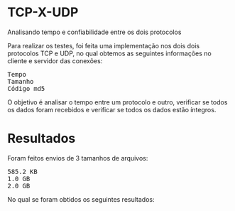 # TCP-X-UDP
Analisando tempo e confiabilidade entre os dois protocolos

Para realizar os testes, foi feita uma implementação nos dois dois protocolos TCP e UDP, no qual
obtemos as seguintes informações no cliente e servidor das conexões:

<pre>
Tempo
Tamanho
Código md5
</pre>

O objetivo é analisar o tempo entre um protocolo e outro, verificar se todos os dados foram recebidos
e verificar se todos os dados estão íntegros.

# Resultados

Foram feitos envios de 3 tamanhos de arquivos:

<pre>
585.2 KB
1.0 GB
2.0 GB
</pre>

No qual se foram obtidos os seguintes resultados:

